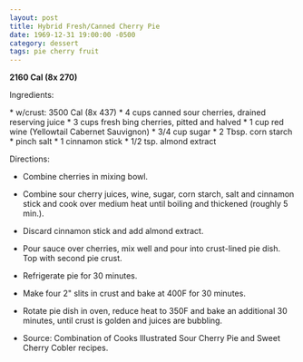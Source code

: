 ```yaml
---
layout: post
title: Hybrid Fresh/Canned Cherry Pie
date: 1969-12-31 19:00:00 -0500
category: dessert
tags: pie cherry fruit
---
```

<b>2160 Cal (8x 270)</b>
<p>Ingredients:</p>
*  w/crust: 3500 Cal (8x 437)
* 4 cups canned sour cherries, drained reserving juice
* 3 cups fresh bing cherries, pitted and halved
* 1 cup red wine (Yellowtail Cabernet Sauvignon)
* 3/4 cup sugar
* 2 Tbsp. corn starch
* pinch salt
* 1 cinnamon stick
* 1/2 tsp. almond extract

<p>Directions:</p>

* Combine cherries in mixing bowl.
* Combine sour cherry juices, wine, sugar, corn starch, salt and cinnamon stick and cook over medium heat until boiling and thickened (roughly 5 min.).
* Discard cinnamon stick and add almond extract.
* Pour sauce over cherries, mix well and pour into crust-lined pie dish.  Top with second pie crust.
* Refrigerate pie for 30 minutes.
* Make four 2" slits in crust and bake at 400F for 30 minutes.
* Rotate pie dish in oven, reduce heat to 350F and bake an additional 30 minutes, until crust is golden and juices are bubbling.

* Source: Combination of Cooks Illustrated Sour Cherry Pie and Sweet Cherry Cobler recipes.  

